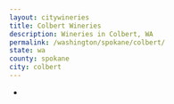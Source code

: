 ```yaml
---
layout: citywineries
title: Colbert Wineries
description: Wineries in Colbert, WA
permalink: /washington/spokane/colbert/
state: wa
county: spokane
city: colbert
---
```

-
